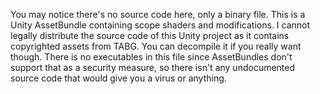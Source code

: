 You may notice there's no source code here, only a binary file. This is a Unity AssetBundle containing scope shaders and
modifications. I cannot legally distribute the source code of this Unity project as it contains copyrighted assets from
TABG. You can decompile it if you really want though. There is no executables in this file since AssetBundles don't
support that as a security measure, so there isn't any undocumented source code that would give you a virus or anything.